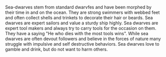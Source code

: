 Sea-dwarves stem from standard dwarvfes and have been morphed by their time in and on the ocean. They are strong swimmers with webbed feet and often collect shells and trinkets to decorate their hair or beards. Sea dwarves are expert sailors and value a sturdy ship highly. Sea dwarves are expert tool makers and always try to carry tools for the occasion on them. They have a saying "He who dies with the most tools wins". While sea dwarves are often devout followers and believe in the forces of nature many struggle with impulsive and self destructive behaviors. Sea dwarves love to gamble and drink, but do not want to harm others.